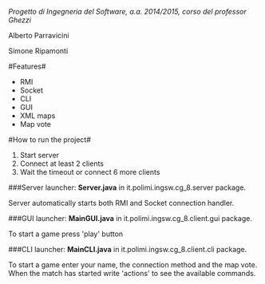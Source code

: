 *Progetto di Ingegneria del Software, a.a. 2014/2015, corso del professor Ghezzi*


Alberto Parravicini

Simone Ripamonti

#Features#
* RMI
* Socket
* CLI
* GUI
* XML maps
* Map vote

#How to run the project#

1. Start server
2. Connect at least 2 clients
3. Wait the timeout or connect 6 more clients

###Server launcher:
**Server.java** in it.polimi.ingsw.cg_8.server package.

Server automatically starts both RMI and Socket connection handler.

###GUI launcher:
**MainGUI.java** in it.polimi.ingsw.cg_8.client.gui package.

To start a game press 'play' button

###CLI launcher:
**MainCLI.java** in it.polimi.ingsw.cg_8.client.cli package.

To start a game enter your name, the connection method and the map vote.
When the match has started write 'actions' to see the available commands.
